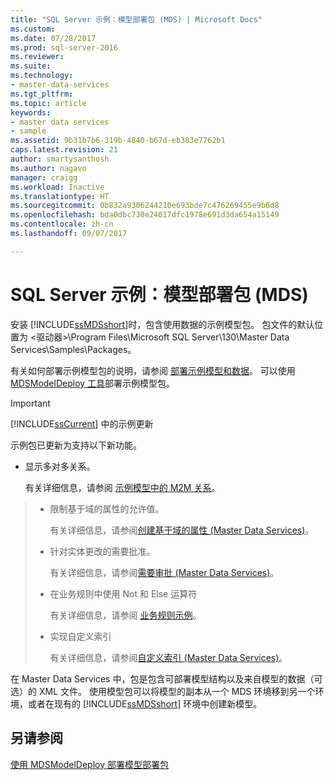 ```yaml
---
title: "SQL Server 示例：模型部署包 (MDS) | Microsoft Docs"
ms.custom: 
ms.date: 07/28/2017
ms.prod: sql-server-2016
ms.reviewer: 
ms.suite: 
ms.technology:
- master-data-services
ms.tgt_pltfrm: 
ms.topic: article
keywords:
- master data services
- sample
ms.assetid: 9b31b7b6-319b-4840-b67d-eb383e7762b1
caps.latest.revision: 21
author: smartysanthosh
ms.author: nagavo
manager: craigg
ms.workload: Inactive
ms.translationtype: HT
ms.sourcegitcommit: 0b832a9306244210e693bde7c476269455e9b6d8
ms.openlocfilehash: bda0dbc730e24017dfc1978e691d3da654a15149
ms.contentlocale: zh-cn
ms.lasthandoff: 09/07/2017

---
```

# <a name="sql-server-examples-model-deployment-packages-mds"></a>SQL Server 示例：模型部署包 (MDS)
  安装 [!INCLUDE[ssMDSshort](../includes/ssmdsshort-md.md)]时，包含使用数据的示例模型包。 包文件的默认位置为 \<驱动器>\Program Files\Microsoft SQL Server\130\Master Data Services\Samples\Packages。  
  
 有关如何部署示例模型包的说明，请参阅 [部署示例模型和数据](../master-data-services/master-data-services-installation-and-configuration.md#deploySample)。 可以使用 [MDSModelDeploy 工具](../master-data-services/deploy-a-model-deployment-package-by-using-mdsmodeldeploy.md)部署示例模型包。  
  
> [!IMPORTANT]  
>  [!INCLUDE[ssCurrent](../includes/sscurrent-md.md)] 中的示例更新  
>   
>  示例包已更新为支持以下新功能。  
>   
>  -   显示多对多关系。  
>   
>      有关详细信息，请参阅 [示例模型中的 M2M 关系](../master-data-services/show-many-to-many-relationships-in-derived-hierarchies-master-data-services.md#M2MSample)。  

> -   限制基于域的属性的允许值。  
>   
>      有关详细信息，请参阅[创建基于域的属性 (Master Data Services)](../master-data-services/create-a-domain-based-attribute-master-data-services.md)。  
> -   针对实体更改的需要批准。  
>   
>      有关详细信息，请参阅[需要审批 (Master Data Services)](../master-data-services/approval-required-master-data-services.md)。  
> -   在业务规则中使用 Not 和 Else 运算符  
>   
>      有关详细信息，请参阅 [业务规则示例](../master-data-services/business-rule-examples-master-data-services.md)。  
> -   实现自定义索引  
>   
>      有关详细信息，请参阅[自定义索引 (Master Data Services)](../master-data-services/custom-index-master-data-services.md)。  
 

 
 在 Master Data Services 中，包是包含可部署模型结构以及来自模型的数据（可选）的 XML 文件。 使用模型包可以将模型的副本从一个 MDS 环境移到另一个环境，或者在现有的 [!INCLUDE[ssMDSshort](../includes/ssmdsshort-md.md)] 环境中创建新模型。  
  
## <a name="see-also"></a>另请参阅  
 [使用 MDSModelDeploy 部署模型部署包](../master-data-services/deploy-a-model-deployment-package-by-using-mdsmodeldeploy.md)  
  
  

